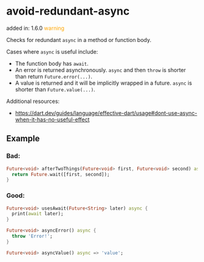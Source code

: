 # avoid-redundant-async
added in: 1.6.0 <span style="color: orange">warning</span>

Checks for redundant `async` in a method or function body.

Cases where `async` is useful include:

- The function body has `await`.
- An error is returned asynchronously. `async` and then `throw` is shorter than return `Future.error(...)`.
- A value is returned and it will be implicitly wrapped in a future. `async` is shorter than `Future.value(...)`.

Additional resources:

- https://dart.dev/guides/language/effective-dart/usage#dont-use-async-when-it-has-no-useful-effect

## Example
### Bad:
```dart
Future<void> afterTwoThings(Future<void> first, Future<void> second) async {
  return Future.wait([first, second]);
}
```
### Good:
```dart
Future<void> usesAwait(Future<String> later) async {
  print(await later);
}

Future<void> asyncError() async {
  throw 'Error!';
}

Future<void> asyncValue() async => 'value';
```
